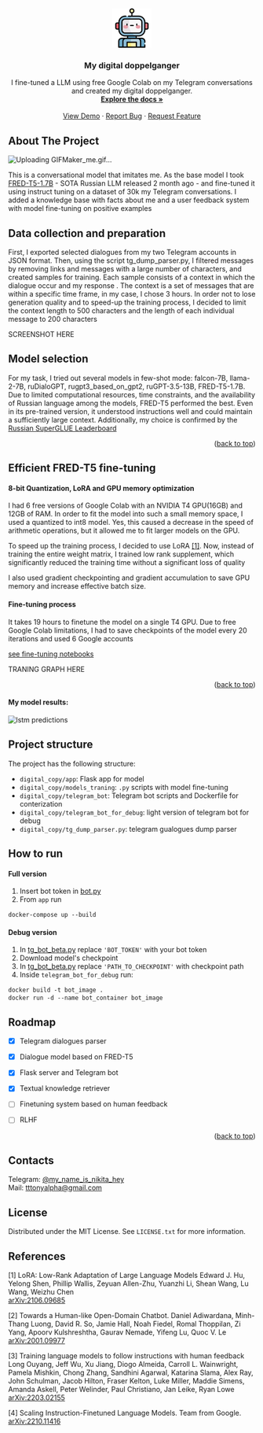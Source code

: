 <!-- Improved compatibility of back to top link: See: https://github.com/othneildrew/Best-README-Template/pull/73 -->
<a name="readme-top"></a>
<!--
*** Thanks for checking out the Best-README-Template. If you have a suggestion
*** that would make this better, please fork the repo and create a pull request
*** or simply open an issue with the tag "enhancement".
*** Don't forget to give the project a star!
*** Thanks again! Now go create something AMAZING! :D
-->



<!-- PROJECT SHIELDS -->
<!--
*** I'm using markdown "reference style" links for readability.
*** Reference links are enclosed in brackets [ ] instead of parentheses ( ).
*** See the bottom of this document for the declaration of the reference variables
*** for contributors-url, forks-url, etc. This is an optional, concise syntax you may use.
*** https://www.markdownguide.org/basic-syntax/#reference-style-links
-->
<!-- [![Contributors][contributors-shield]][contributors-url]
[![Forks][forks-shield]][forks-url]
[![Stargazers][stars-shield]][stars-url]
[![Issues][issues-shield]][issues-url]
[![MIT License][license-shield]][license-url]
[![LinkedIn][linkedin-shield]][linkedin-url] -->



<!-- PROJECT LOGO -->
<br />
<div align="center">
  <a href="https://github.com/tttonyalpha/digital_copy">
    <img src="images/logo.png" alt="Logo" width="80" height="80">
  </a>

<h3 align="center">My digital doppelganger</h3>

  <p align="center">
    I fine-tuned a LLM using free Google Colab on my Telegram conversations and created my digital doppelganger.
    <br />
    <a href="https://github.com/tttonyalpha/digital_copy"><strong>Explore the docs »</strong></a>
    <br />
    <br />
    <a href="https://github.com/tttonyalpha/digital_copy">View Demo</a>
    ·
    <a href="https://github.com/tttonyalpha/digital_copy/issues">Report Bug</a>
    ·
    <a href="https://github.com/tttonyalpha/digital_copy/issues">Request Feature</a>
  </p>
</div>



<!-- TABLE OF CONTENTS -->
<!-- <details>
  <summary>Table of Contents</summary>
  <ol>
    <li>
      <a href="#about-the-project">About The Project</a>
      <ul>
        <li><a href="#built-with">Built With</a></li>
      </ul>
    </li>
    <li>
      <a href="#getting-started">Getting Started</a>
      <ul>
        <li><a href="#prerequisites">Prerequisites</a></li>
        <li><a href="#installation">Installation</a></li>
      </ul>
    </li>
    <li><a href="#usage">Usage</a></li>
    <li><a href="#roadmap">Roadmap</a></li>
    <li><a href="#contributing">Contributing</a></li>
    <li><a href="#license">License</a></li>
    <li><a href="#contact">Contact</a></li>
    <li><a href="#acknowledgments">Acknowledgments</a></li>
  </ol>
</details>
 -->


<!-- ABOUT THE PROJECT -->
## About The Project

![Uploading GIFMaker_me.gif…]()

<!-- ![Dialogue screenshot][product-screenshot]  -->
<!-- (https://drive.google.com/file/d/12k2PHKTiuc_fPejNALLAS7gnQKYj06X2/view?usp=sharing) -->

This is a conversational model that imitates mе. As the base model I took [FRED-T5-1.7B](https://huggingface.co/ai-forever/FRED-T5-1.7B) - SOTA Russian LLM released 2 month ago - and fine-tuned it using instruct tuning on a dataset of 30k my Telegram conversations. I added a knowledge base with facts about me and a user feedback system with model fine-tuning on positive examples


## Data collection and preparation

First, I exported selected dialogues from my two Telegram accounts in JSON format. Then, using the script tg_dump_parser.py, I filtered messages by removing links and messages with a large number of characters, and created samples for training. Each sample consists of a context in which the dialogue occur and my response . The context is a set of messages that are within a specific time frame, in my case, I chose 3 hours. In order not to lose generation quality and to speed-up the training process, I decided to limit the context length to 500 characters and the length of each individual message to 200 characters

SCREENSHOT HERE


## Model selection 

For my task, I tried out several models in few-shot mode: falcon-7B, llama-2-7B, ruDialoGPT, rugpt3_based_on_gpt2, ruGPT-3.5-13B, FRED-T5-1.7B. Due to limited computational resources, time constraints, and the availability of Russian language among the models, FRED-T5 performed the best. Even in its pre-trained version, it understood instructions well and could maintain a sufficiently large context. Additionally, my choice is confirmed by the [Russian SuperGLUE Leaderboard](https://russiansuperglue.com/leaderboard/2)


<p align="right">(<a href="#readme-top">back to top</a>)</p>

## Efficient FRED-T5 fine-tuning 

#### 8-bit Quantization, LoRA and GPU memory optimization

I had 6 free versions of Google Colab with an NVIDIA T4 GPU(16GB) and 12GB of RAM. In order to fit the model into such a small memory space, I used a quantized to int8 model. Yes, this caused a decrease in the speed of arithmetic operations, but it allowed me to fit larger models on the GPU.

To speed up the training process, I decided to use LoRA [[1]](#1). Now, instead of training the entire weight matrix, I trained low rank supplement, which significantly reduced the training time without a significant loss of quality

I also used gradient checkpointing and gradient accumulation to save GPU memory and increase effective batch size.


#### Fine-tuning process 

It takes 19 hours to finetune the model on a single T4 GPU. Due to free Google Colab limitations, I had to save checkpoints of the model every 20 iterations and used 6 Google accounts

[see fine-tuning notebooks](https://github.com/tttonyalpha/digital_copy/tree/main/models_traning)


TRANING GRAPH HERE

<p align="right">(<a href="#readme-top">back to top</a>)</p>



#### My model results: 

![lstm predictions][lstm_predictions]


<!-- ## Feature 3: Activity recognition on images 
  
If I haven't filled out the report, but attached photos, bot automatically analyzes the images and recognizes activities -->


<!-- 

### Built With

* [![Next][Next.js]][Next-url]
* [![React][React.js]][React-url]
* [![Vue][Vue.js]][Vue-url]
* [![Angular][Angular.io]][Angular-url]
* [![Svelte][Svelte.dev]][Svelte-url]
* [![Laravel][Laravel.com]][Laravel-url]
* [![Bootstrap][Bootstrap.com]][Bootstrap-url]
* [![JQuery][JQuery.com]][JQuery-url] -->

<!-- <p align="right">(<a href="#readme-top">back to top</a>)</p>
 -->


<!-- ROADMAP -->
<!-- ## Roadmap

- [ ] Feature 1
- [ ] Feature 2
- [ ] Feature 3
    - [ ] Nested Feature

See the [open issues](https://github.com/github_username/repo_name/issues) for a full list of proposed features (and known issues).

<p align="right">(<a href="#readme-top">back to top</a>)</p> -->



## Project structure

The project has the following structure:
- `digital_copy/app`: Flask app for model 
- `digital_copy/models_traning`: `.py` scripts with model fine-tuning  
- `digital_copy/telegram_bot`: Telegram bot scripts and Dockerfile for conterization  
- `digital_copy/telegram_bot_for_debug`: light version of telegram bot for debug
- `digital_copy/tg_dump_parser.py`: telegram gualogues dump parser 

## How to run


#### Full version

1. Insert bot token in [bot.py](https://github.com/tttonyalpha/digital_copy/blob/main/telegram_bot/bot.py) 
2. From ```app``` run

```
docker-compose up --build
```

#### Debug version

1. In [tg_bot_beta.py](https://github.com/tttonyalpha/digital_copy/blob/main/telegram_bot_for_debug/tg_bot_beta.py) replace ```'BOT_TOKEN'``` with your bot token 
2. Download model's checkpoint 
3. In [tg_bot_beta.py](https://github.com/tttonyalpha/digital_copy/blob/main/telegram_bot_for_debug/tg_bot_beta.py) replace ```'PATH_TO_CHECKPOINT'``` with checkpoint path
4. Inside ```telegram_bot_for_debug``` run: 

```
docker build -t bot_image .
docker run -d --name bot_container bot_image
```


<!-- ROADMAP -->
## Roadmap

- [x] Telegram dialogues parser
- [x] Dialogue model based on FRED-T5
- [x] Flask server and Telegram bot
- [x] Textual knowledge retriever

- [ ] Finetuning system based on human feedback 
- [ ] RLHF



<p align="right">(<a href="#readme-top">back to top</a>)</p>

<!-- CONTACT -->
## Contacts

Telegram: [@my_name_is_nikita_hey](https://t.me/my_name_is_nikita_hey) <br>
Mail: tttonyalpha@gmail.com 



<!-- LICENSE -->
## License

Distributed under the MIT License. See `LICENSE.txt` for more information.


## References
<a id="1">[1]</a> 
LoRA: Low-Rank Adaptation of Large Language Models
Edward J. Hu, Yelong Shen, Phillip Wallis, Zeyuan Allen-Zhu, Yuanzhi Li, Shean Wang, Lu Wang, Weizhu Chen <br>
[arXiv:2106.09685](https://arxiv.org/abs/2106.09685)

<a id="2">[2]</a> 
Towards a Human-like Open-Domain Chatbot.
Daniel Adiwardana, Minh-Thang Luong, David R. So, Jamie Hall, Noah Fiedel, Romal Thoppilan, Zi Yang, Apoorv Kulshreshtha, Gaurav Nemade, Yifeng Lu, Quoc V. Le<br>
[arXiv:2001.09977](https://arxiv.org/abs/2001.09977)

<a id="3">[3]</a> 
Training language models to follow instructions with human feedback
Long Ouyang, Jeff Wu, Xu Jiang, Diogo Almeida, Carroll L. Wainwright, Pamela Mishkin, Chong Zhang, Sandhini Agarwal, Katarina Slama, Alex Ray, John Schulman, Jacob Hilton, Fraser Kelton, Luke Miller, Maddie Simens, Amanda Askell, Peter Welinder, Paul Christiano, Jan Leike, Ryan Lowe<br>
[arXiv:2203.02155](https://arxiv.org/abs/2203.02155)

<a id="4">[4]</a> 
Scaling Instruction-Finetuned Language Models.
Team from Google.<br>
[arXiv:2210.11416](https://arxiv.org/abs/2210.11416)





<!-- MARKDOWN LINKS & IMAGES -->
<!-- https://www.markdownguide.org/basic-syntax/#reference-style-links -->
[contributors-shield]: https://img.shields.io/github/contributors/github_username/repo_name.svg?style=for-the-badge
[contributors-url]: https://github.com/github_username/repo_name/graphs/contributors
[forks-shield]: https://img.shields.io/github/forks/github_username/repo_name.svg?style=for-the-badge
[forks-url]: https://github.com/github_username/repo_name/network/members
[stars-shield]: https://img.shields.io/github/stars/github_username/repo_name.svg?style=for-the-badge
[stars-url]: https://github.com/github_username/repo_name/stargazers
[issues-shield]: https://img.shields.io/github/issues/github_username/repo_name.svg?style=for-the-badge
[issues-url]: https://github.com/github_username/repo_name/issues
[license-shield]: https://img.shields.io/github/license/github_username/repo_name.svg?style=for-the-badge
[license-url]: https://github.com/github_username/repo_name/blob/master/LICENSE.txt
[linkedin-shield]: https://img.shields.io/badge/-LinkedIn-black.svg?style=for-the-badge&logo=linkedin&colorB=555
[linkedin-url]: https://linkedin.com/in/linkedin_username
[product-screenshot]: images/channel_screen.png
[lstm_predictions]: images/lstm_predictions.png
[lstm_recsys]: images/lstm_recsys.png
[Next.js]: https://img.shields.io/badge/next.js-000000?style=for-the-badge&logo=nextdotjs&logoColor=white
[Next-url]: https://nextjs.org/
[React.js]: https://img.shields.io/badge/React-20232A?style=for-the-badge&logo=react&logoColor=61DAFB
[React-url]: https://reactjs.org/
[Vue.js]: https://img.shields.io/badge/Vue.js-35495E?style=for-the-badge&logo=vuedotjs&logoColor=4FC08D
[Vue-url]: https://vuejs.org/
[Angular.io]: https://img.shields.io/badge/Angular-DD0031?style=for-the-badge&logo=angular&logoColor=white
[Angular-url]: https://angular.io/
[Svelte.dev]: https://img.shields.io/badge/Svelte-4A4A55?style=for-the-badge&logo=svelte&logoColor=FF3E00
[Svelte-url]: https://svelte.dev/
[Laravel.com]: https://img.shields.io/badge/Laravel-FF2D20?style=for-the-badge&logo=laravel&logoColor=white
[Laravel-url]: https://laravel.com
[Bootstrap.com]: https://img.shields.io/badge/Bootstrap-563D7C?style=for-the-badge&logo=bootstrap&logoColor=white
[Bootstrap-url]: https://getbootstrap.com
[JQuery.com]: https://img.shields.io/badge/jQuery-0769AD?style=for-the-badge&logo=jquery&logoColor=white
[JQuery-url]: https://jquery.com 
